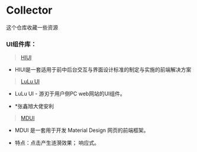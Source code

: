 # Collector
这个仓库收藏一些资源


### UI组件库：


> [HIUI](https://xiaomi.github.io/hiui/zh-CN)

- HIUI是一套适用于前中后台交互与界面设计标准的制定与实施的前端解决方案

> [LuLu UI](https://l-ui.com/)

- LuLu UI - 游刃于用户侧PC web网站的UI组件。

- *张鑫旭大佬安利

> [MDUI](https://www.mdui.org/)

- MDUI 是一套用于开发 Material Design 网页的前端框架。

- 特点：点击产生涟漪效果； 响应式。
